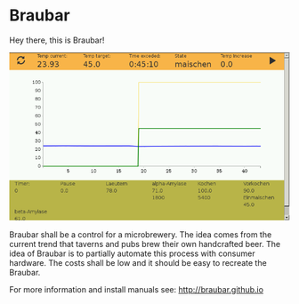 # Braubar

Hey there, this is Braubar!

![Braubar Control Screenshot](https://raw.githubusercontent.com/braubar/braubar-pi/master/docs/img/Braubar_Screenshot.png "Braubar control screenshot")


Braubar shall be a control for a microbrewery. The idea comes from the current trend that taverns and pubs brew their own handcrafted beer. The idea of Braubar is to partially automate this process with consumer hardware. The costs shall be low and it should be easy to recreate the Braubar.

For more information and install manuals see: <http://braubar.github.io>


